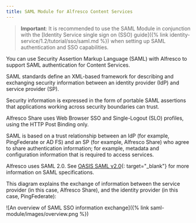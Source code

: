 ```yaml
---
title: SAML Module for Alfresco Content Services
---
```


> **Important**: It is recommended to use the SAML Module in conjunction with the [Identity Service single sign on (SSO) guide]({% link identity-service/1.2/tutorial/sso/saml.md %}) when setting up SAML authentication and SSO capabilities.

You can use Security Assertion Markup Language (SAML) with Alfresco to support SAML authentication for Content Services.

SAML standards define an XML-based framework for describing and exchanging security information between an identity provider (IdP) and service provider (SP).

Security information is expressed in the form of portable SAML assertions that applications working across security boundaries can trust.

Alfresco Share uses Web Browser SSO and Single-Logout (SLO) profiles, using the HTTP Post Binding only.

SAML is based on a trust relationship between an IdP (for example, PingFederate or AD FS) and an SP (for example, Alfresco Share) who agree to share authentication information; for example, metadata and configuration information that is required to access services.

Alfresco uses SAML 2.0. See [OASIS SAML v2.0](https://wiki.oasis-open.org/security/FrontPage){: target="_blank"} for more information on SAML specifications.

This diagram explains the exchange of information between the service provider (in this case, Alfresco Share), and the identity provider (in this case, PingFederate):

![An overview of SAML SSO information exchange]({% link saml-module/images/overview.png %})
